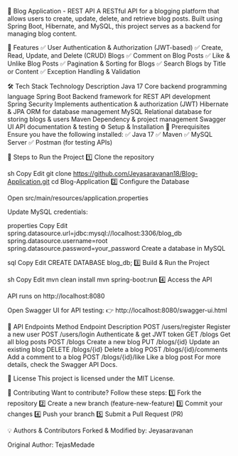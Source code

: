 📝 Blog Application - REST API
A RESTful API for a blogging platform that allows users to create, update, delete, and retrieve blog posts. Built using Spring Boot, Hibernate, and MySQL, this project serves as a backend for managing blog content.

🚀 Features
✅ User Authentication & Authorization (JWT-based)
✅ Create, Read, Update, and Delete (CRUD) Blogs
✅ Comment on Blog Posts
✅ Like & Unlike Blog Posts
✅ Pagination & Sorting for Blogs
✅ Search Blogs by Title or Content
✅ Exception Handling & Validation

🛠 Tech Stack
Technology	Description
Java 17	Core backend programming language
Spring Boot	Backend framework for REST API development
Spring Security	Implements authentication & authorization (JWT)
Hibernate & JPA	ORM for database management
MySQL	Relational database for storing blogs & users
Maven	Dependency & project management
Swagger UI	API documentation & testing
⚙ Setup & Installation
🔹 Prerequisites
Ensure you have the following installed:
✅ Java 17
✅ Maven
✅ MySQL Server
✅ Postman (for testing APIs)

🔹 Steps to Run the Project
1️⃣ Clone the repository

sh
Copy
Edit
git clone https://github.com/Jeyasaravanan18/Blog-Application.git
cd Blog-Application
2️⃣ Configure the Database

Open src/main/resources/application.properties

Update MySQL credentials:

properties
Copy
Edit
spring.datasource.url=jdbc:mysql://localhost:3306/blog_db
spring.datasource.username=root
spring.datasource.password=your_password
Create a database in MySQL

sql
Copy
Edit
CREATE DATABASE blog_db;
3️⃣ Build & Run the Project

sh
Copy
Edit
mvn clean install
mvn spring-boot:run
4️⃣ Access the API

API runs on http://localhost:8080

Open Swagger UI for API testing:
👉 http://localhost:8080/swagger-ui.html

📌 API Endpoints
Method	Endpoint	Description
POST	/users/register	Register a new user
POST	/users/login	Authenticate & get JWT token
GET	/blogs	Get all blog posts
POST	/blogs	Create a new blog
PUT	/blogs/{id}	Update an existing blog
DELETE	/blogs/{id}	Delete a blog
POST	/blogs/{id}/comments	Add a comment to a blog
POST	/blogs/{id}/like	Like a blog post
For more details, check the Swagger API Docs.

📜 License
This project is licensed under the MIT License.

🤝 Contributing
Want to contribute? Follow these steps:
1️⃣ Fork the repository
2️⃣ Create a new branch (feature-new-feature)
3️⃣ Commit your changes
4️⃣ Push your branch
5️⃣ Submit a Pull Request (PR)

💡 Authors & Contributors
Forked & Modified by: Jeyasaravanan

Original Author: TejasMedade
